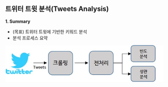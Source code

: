 ## 트위터 트윗 분석(Tweets Analysis)



**1. Summary**
 - (목표) 트위터 트윗에 기반한 키워드 분석
 - 분석 프로세스 요약
 
 ![dataset](./tweets_process.jpg)

